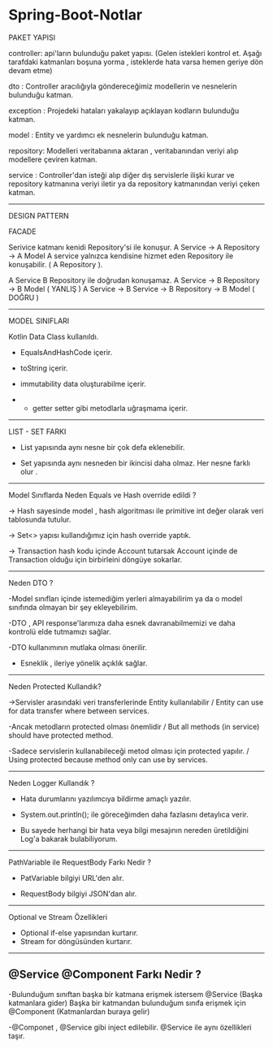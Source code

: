 # Spring-Boot-Notlar



 
PAKET YAPISI

controller: api'ların bulunduğu paket yapısı. (Gelen istekleri kontrol et. Aşağı tarafdaki katmanları boşuna yorma , isteklerde hata varsa hemen geriye dön devam etme)

dto       : Controller aracılığıyla göndereceğimiz modellerin ve nesnelerin bulunduğu katman.

exception : Projedeki hataları yakalayıp açıklayan kodların bulunduğu katman.

model     : Entity ve yardımcı ek nesnelerin bulunduğu katman.

repository: Modelleri veritabanına aktaran , veritabanından veriyi alıp modellere çeviren katman.

service   : Controller'dan isteği alıp diğer dış servislerle ilişki kurar ve repository katmanına veriyi iletir ya da repository katmanından veriyi çeken katman.

------------------------------------------------

 DESIGN PATTERN

  FACADE

  Serivice katmanı kenidi Repository'si ile konuşur.
  A Service -> A Repository -> A Model
  A service yalnızca kendisine hizmet eden Repository ile konuşabilir. ( A Repository ).
  
  A Service B Repository ile doğrudan konuşamaz.
  A Service -> B Repository -> B Model ( YANLIŞ )
  A Service -> B Service -> B Repository -> B Model ( DOĞRU )
 
-------------------------------------------------
 MODEL SINIFLARI
 
  Kotlin Data Class kullanıldı.
  
- EqualsAndHashCode içerir.

- toString içerir.

- immutability data oluşturabilme içerir.

- * getter setter gibi metodlarla uğraşmama içerir.

-------------------------------------------------
 LIST - SET FARKI

 - List yapısında aynı nesne bir çok defa eklenebilir.
  
 - Set yapısında aynı nesneden bir ikincisi daha olmaz. Her nesne farklı olur .

-------------------------------------------------
 Model Sınıflarda Neden Equals ve Hash override edildi ?

-> Hash sayesinde model , hash algoritması ile primitive int değer olarak veri tablosunda tutulur.

-> Set<> yapısı kullandığımız için hash override yaptık.

-> Transaction hash kodu içinde Account tutarsak Account içinde de Transaction olduğu için birbirleini döngüye sokarlar.

-------------------------------------------------
 Neden DTO ?

-Model sınıfları içinde istemediğim yerleri almayabilirim ya da o model sınıfında olmayan bir şey ekleyebilirim.

-DTO , API response'larımıza daha esnek davranabilmemizi ve daha kontrolü elde tutmamızı sağlar.

-DTO kullanımının mutlaka olması önerilir.

- Esneklik , ileriye yönelik açıklık sağlar.
-------------------------------------------------
Neden Protected Kullandık?

->Servisler arasındaki veri transferlerinde Entity kullanılabilir / Entity can use for data transfer where between services.

 -Ancak metodların protected olması önemlidir / But all methods (in service) should have protected method.
 
 -Sadece servislerin kullanabileceği metod olması için protected yapılır. / Using protected because  method only can use by services.

-------------------------------------------------
  Neden Logger Kullandık ?

- Hata durumlarını yazılımcıya bildirme amaçlı yazılır.

- System.out.println(); ile göreceğimden daha fazlasını detaylıca verir.

- Bu sayede herhangi bir hata veya bilgi mesajının nereden üretildiğini Log'a bakarak bulabiliyorum.
--------------------------------------------------
  PathVariable ile RequestBody Farkı Nedir ?

 - PatVariable bilgiyi URL'den alır.
 
 - RequestBody bilgiyi JSON'dan alır.
--------------------------------------------------
 Optional ve Stream Özellikleri

- Optional if-else yapısından kurtarır.
- Stream for döngüsünden kurtarır.
--------------------------------------------------

## @Service  @Component Farkı Nedir ?

-Bulunduğum sınıftan başka bir katmana erişmek istersem @Service (Başka katmanlara gider) Başka bir katmandan bulunduğum sınıfa erişmek için @Component (Katmanlardan buraya gelir) 

-@Componet , @Service gibi inject edilebilir. @Service ile aynı özellikleri taşır.
